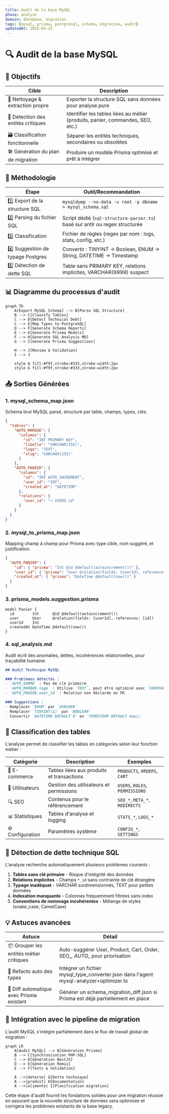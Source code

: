 ```yaml
---
title: Audit de la base MySQL
phase: analyse
domain: database, migration
tags: [mysql, prisma, postgresql, schema, migration, audit]
updatedAt: 2025-04-25
---
```


# 🔍 Audit de la base MySQL

## 🎯 Objectifs

| Cible | Description |
|-------|-------------|
| 🧼 Nettoyage & extraction propre | Exporter la structure SQL sans données pour analyse pure |
| 🧩 Détection des entités critiques | Identifier les tables liées au métier (produits, panier, commandes, SEO, etc.) |
| 🗃 Classification fonctionnelle | Séparer les entités techniques, secondaires ou obsolètes |
| 🛠 Génération du plan de migration | Produire un modèle Prisma optimisé et prêt à intégrer |

## 🧰 Méthodologie

| Étape | Outil/Recommandation |
|-------|----------------------|
| 1️⃣ Export de la structure SQL | `mysqldump --no-data -u root -p dbname > mysql_schema.sql` |
| 2️⃣ Parsing du fichier SQL | Script dédié (`sql-structure-parser.ts`) basé sur antlr ou regex structurée |
| 3️⃣ Classification | Fichier de règles (regex par nom : logs, stats, config, etc.) |
| 4️⃣ Suggestion de typage Postgres | Convertir : TINYINT → Boolean, ENUM → String, DATETIME → Timestamp |
| 5️⃣ Détection de dette SQL | Table sans PRIMARY KEY, relations implicites, VARCHAR(9999) suspect |

## 📊 Diagramme du processus d'audit

```mermaid
graph TD
    A[Export MySQL Schema] --> B[Parse SQL Structure]
    B --> C[Classify Tables]
    C --> D[Detect Technical Debt]
    C --> E[Map Types to PostgreSQL]
    D --> F[Generate Schema Reports]
    E --> G[Generate Prisma Models]
    F --> H[Generate SQL Analysis MD]
    G --> I[Generate Prisma Suggestions]
    
    H --> J[Review & Validation]
    I --> J
    
    style A fill:#f9f,stroke:#333,stroke-width:2px
    style G fill:#f9f,stroke:#333,stroke-width:2px
```

## 📤 Sorties Générées

### 1. mysql_schema_map.json

Schéma brut MySQL parsé, structuré par table, champs, types, clés.

```json
{
  "tables": {
    "AUTO_MARQUE": {
      "columns": {
        "id": "INT PRIMARY KEY",
        "libelle": "VARCHAR(255)",
        "logo": "TEXT",
        "slug": "VARCHAR(255)"
      }
    },
    "AUTO_PANIER": {
      "columns": {
        "id": "INT AUTO_INCREMENT",
        "user_id": "INT",
        "created_at": "DATETIME"
      },
      "relations": {
        "user_id": "→ USERS.id"
      }
    }
  }
}
```

### 2. mysql_to_prisma_map.json

Mapping champ à champ pour Prisma avec type cible, nom suggéré, et justification.

```json
{
  "AUTO_PANIER": {
    "id": { "prisma": "Int @id @default(autoincrement())" },
    "user_id": { "prisma": "User @relation(fields: [userId], references: [id])" },
    "created_at": { "prisma": "DateTime @default(now())" }
  }
}
```

### 3. prisma_models.suggestion.prisma

```prisma
model Panier {
  id        Int      @id @default(autoincrement())
  user      User     @relation(fields: [userId], references: [id])
  userId    Int
  createdAt DateTime @default(now())
}
```

### 4. sql_analysis.md

Audit écrit des anomalies, dettes, incohérences relationnelles, pour traçabilité humaine.

```markdown
## Audit Technique MySQL

### Problèmes détectés :
- `AUTO_GAMME` : Pas de clé primaire
- `AUTO_MARQUE.logo` : Utilise `TEXT`, peut être optimisé avec `VARCHAR(512)`
- `AUTO_PANIER.user_id` : Relation non déclarée en FK

### Suggestions :
- Remplacer `ENUM` par `VARCHAR`
- Remplacer `TINYINT(1)` par `BOOLEAN`
- Convertir `DATETIME DEFAULT 0` en `TIMESTAMP DEFAULT now()`
```

## 🧠 Classification des tables

L'analyse permet de classifier les tables en catégories selon leur fonction métier :

| Catégorie | Description | Exemples |
|-----------|-------------|----------|
| 🛒 E-commerce | Tables liées aux produits et transactions | `PRODUCTS`, `ORDERS`, `CART` |
| 👤 Utilisateurs | Gestion des utilisateurs et permissions | `USERS`, `ROLES`, `PERMISSIONS` |
| 🔍 SEO | Contenus pour le référencement | `SEO_*`, `META_*`, `REDIRECTS` |
| 📊 Statistiques | Tables d'analyse et logging | `STATS_*`, `LOGS_*` |
| ⚙️ Configuration | Paramètres système | `CONFIG_*`, `SETTINGS` |

## 🚨 Détection de dette technique SQL

L'analyse recherche automatiquement plusieurs problèmes courants :

1. **Tables sans clé primaire** - Risque d'intégrité des données
2. **Relations implicites** - Champs `*_id` sans contrainte de clé étrangère
3. **Typage inadéquat** - VARCHAR surdimensionnés, TEXT pour petites données
4. **Indexation manquante** - Colonnes fréquemment filtrées sans index
5. **Conventions de nommage incohérentes** - Mélange de styles (snake_case, CamelCase)

## 💡 Astuces avancées

| Astuce | Détail |
|--------|--------|
| 📦 Grouper les entités métier critiques | Auto-suggérer User, Product, Cart, Order, SEO_*, AUTO_* pour priorisation |
| 🧠 Refacto auto des types | Intégrer un fichier mysql_type_converter.json dans l'agent mysql-analyzer+optimizer.ts |
| 🔁 Diff automatique avec Prisma existant | Générer un schema_migration_diff.json si Prisma est déjà partiellement en place |

## 🔄 Intégration avec le pipeline de migration

L'audit MySQL s'intègre parfaitement dans le flux de travail global de migration :

```mermaid
graph LR
    A[Audit MySQL] --> B[Génération Prisma]
    B --> C[Synchronisation PHP-SQL]
    C --> D[Génération NestJS]
    D --> E[Génération Remix]
    E --> F[Tests & Validation]
    
    A -->|detecte| G[Dette technique]
    A -->|produit| H[Documentation]
    A -->|alimente| I[Planification migration]
```

Cette étape d'audit fournit les fondations solides pour une migration réussie en assurant que la nouvelle structure de données sera optimisée et corrigera les problèmes existants de la base legacy.
